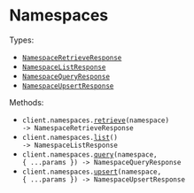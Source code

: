 # Namespaces

Types:

- <code><a href="./src/resources/namespaces.ts">NamespaceRetrieveResponse</a></code>
- <code><a href="./src/resources/namespaces.ts">NamespaceListResponse</a></code>
- <code><a href="./src/resources/namespaces.ts">NamespaceQueryResponse</a></code>
- <code><a href="./src/resources/namespaces.ts">NamespaceUpsertResponse</a></code>

Methods:

- <code title="get /v1/namespaces/{namespace}">client.namespaces.<a href="./src/resources/namespaces.ts">retrieve</a>(namespace) -> NamespaceRetrieveResponse</code>
- <code title="get /v1/namespaces">client.namespaces.<a href="./src/resources/namespaces.ts">list</a>() -> NamespaceListResponse</code>
- <code title="post /v1/namespaces/{namespace}/query">client.namespaces.<a href="./src/resources/namespaces.ts">query</a>(namespace, { ...params }) -> NamespaceQueryResponse</code>
- <code title="post /v1/namespaces/{namespace}">client.namespaces.<a href="./src/resources/namespaces.ts">upsert</a>(namespace, { ...params }) -> NamespaceUpsertResponse</code>
